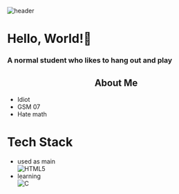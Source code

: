 ![header](https://capsule-render.vercel.app/api?type=waving&color=auto&height=300&section=header&text=welcome&fontSize=90&animation=fadeIn&fontAlignY=38&desc=MinJun's%20GitHub%20Profile&descAlignY=51&descAlign=62)

# Hello, World!👋

### A normal student who likes to hang out and play

<h2 style="text-align:center">About Me</h2>

- Idiot
- GSM 07
- Hate math

# Tech Stack

- used as main<br>
![HTML5](https://img.shields.io/badge/html5-%23E34F26.svg?style=for-the-badge&logo=html5&logoColor=white)<br>
- learning<br>
![C](https://img.shields.io/badge/c-%2300599C.svg?style=for-the-badge&logo=c&logoColor=white)

<!--
**zzunipark/zzunipark** is a ✨ _special_ ✨ repository because its `README.md` (this file) appears on your GitHub profile.

Here are some ideas to get you started:

- 🔭 I’m currently working on ...
- 🌱 I’m currently learning ...
- 👯 I’m looking to collaborate on ...
- 🤔 I’m looking for help with ...
- 💬 Ask me about ...
- 📫 How to reach me: ...
- 😄 Pronouns: ...
- ⚡ Fun fact: ...
-->
